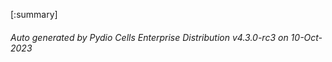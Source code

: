 






[:summary]

###### Auto generated by Pydio Cells Enterprise Distribution v4.3.0-rc3 on 10-Oct-2023

